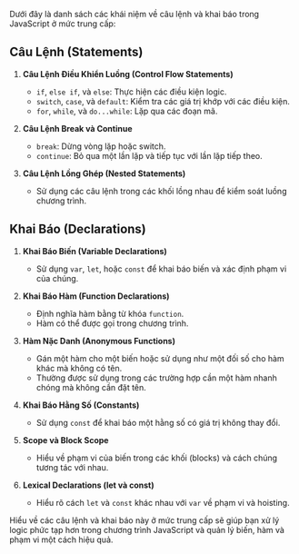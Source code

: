 Dưới đây là danh sách các khái niệm về câu lệnh và khai báo trong JavaScript ở mức trung cấp:

## Câu Lệnh (Statements)

1. **Câu Lệnh Điều Khiển Luồng (Control Flow Statements)**

   - `if`, `else if`, và `else`: Thực hiện các điều kiện logic.
   - `switch`, `case`, và `default`: Kiểm tra các giá trị khớp với các điều kiện.
   - `for`, `while`, và `do...while`: Lặp qua các đoạn mã.

2. **Câu Lệnh Break và Continue**

   - `break`: Dừng vòng lặp hoặc switch.
   - `continue`: Bỏ qua một lần lặp và tiếp tục với lần lặp tiếp theo.

3. **Câu Lệnh Lồng Ghép (Nested Statements)**
   - Sử dụng các câu lệnh trong các khối lồng nhau để kiểm soát luồng chương trình.

## Khai Báo (Declarations)

1. **Khai Báo Biến (Variable Declarations)**
   - Sử dụng `var`, `let`, hoặc `const` để khai báo biến và xác định phạm vi của chúng.
2. **Khai Báo Hàm (Function Declarations)**

   - Định nghĩa hàm bằng từ khóa `function`.
   - Hàm có thể được gọi trong chương trình.

3. **Hàm Nặc Danh (Anonymous Functions)**

   - Gán một hàm cho một biến hoặc sử dụng như một đối số cho hàm khác mà không có tên.
   - Thường được sử dụng trong các trường hợp cần một hàm nhanh chóng mà không cần đặt tên.

4. **Khai Báo Hằng Số (Constants)**

   - Sử dụng `const` để khai báo một hằng số có giá trị không thay đổi.

5. **Scope và Block Scope**

   - Hiểu về phạm vi của biến trong các khối (blocks) và cách chúng tương tác với nhau.

6. **Lexical Declarations (let và const)**
   - Hiểu rõ cách `let` và `const` khác nhau với `var` về phạm vi và hoisting.

Hiểu về các câu lệnh và khai báo này ở mức trung cấp sẽ giúp bạn xử lý logic phức tạp hơn trong chương trình JavaScript và quản lý biến, hàm và phạm vi một cách hiệu quả.
